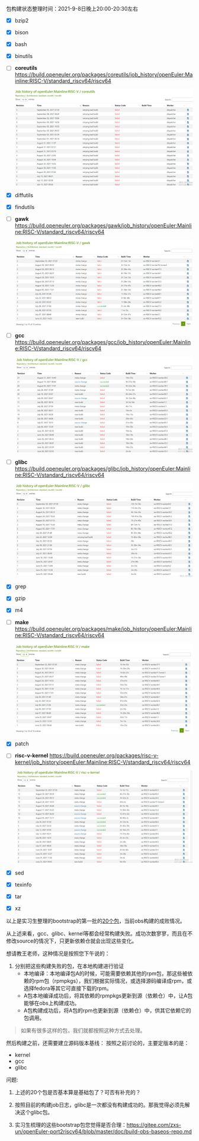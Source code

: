 包构建状态整理时间：2021-9-8日晚上20:00-20:30左右

- [x] bzip2

- [x] bison

- [x] bash

- [x] binutils

- [ ] **coreutils** https://build.openeuler.org/packages/coreutils/job_history/openEuler:Mainline:RISC-V/standard_riscv64/riscv64

  ![image-20210908202348197](images/image-20210908202348197.png)

- [x] diffutils

- [x] findutils

- [ ] **gawk** https://build.openeuler.org/packages/gawk/job_history/openEuler:Mainline:RISC-V/standard_riscv64/riscv64

  ![image-20210908202250756](images/image-20210908202250756.png)

- [ ] **gcc**  https://build.openeuler.org/packages/gcc/job_history/openEuler:Mainline:RISC-V/standard_riscv64/riscv64

  ![image-20210908202154503](images/image-20210908202154503.png)

- [ ] **glibc**  https://build.openeuler.org/packages/glibc/job_history/openEuler:Mainline:RISC-V/standard_riscv64/riscv64

  ![image-20210908202034578](images/image-20210908202034578.png)

- [x] grep

- [x] gzip

- [x] m4

- [ ] **make**  https://build.openeuler.org/packages/make/job_history/openEuler:Mainline:RISC-V/standard_riscv64/riscv64

  ![image-20210908201915190](images/image-20210908201915190.png)

- [x] patch

- [ ] **risc-v-kernel**   https://build.openeuler.org/packages/risc-v-kernel/job_history/openEuler:Mainline:RISC-V/standard_riscv64/riscv64

  ![image-20210908201727470](images/image-20210908201727470.png)

- [x] sed

- [x] texinfo

- [x] tar

- [x] xz



以上是实习生整理的bootstrap的第一批的[20个包](https://gitee.com/zxs-un/openEuler-port2riscv64/blob/master/doc/build-obs-baseos-repo.md)，当前obs构建的成败情况。

从上述来看，gcc、glibc、kernel等都会经常构建失败。成功次数寥寥，而且在不修改source的情况下，只更新依赖仓就会出现这些变化。

想请教王老师，这种情况是按照您下午说的：

1. 分别把这些构建失败的包，在本地构建进行验证
   - 本地编译：本地编译包A的时候，可能需要依赖其他的rpm包，那这些被依赖的rpm包（rpmpkgs），我们根据实际情况，或选择源码编译成rpm，或选择fedora等其它可直接下载的rpm。
   - A包本地编译成功后，将其依赖的rpmpkgs更新到源（依赖仓）中，让A包能够在obs上构建成功。
   - A包构建成功后，将A包的rpm也更新到源（依赖仓）中，供其它依赖它的包调用。

> 如果有很多这样的包，我们就都按照这种方式去处理。



然后构建之前，还需要建立源码版本基线：
按照之前讨论的，主要定版本的是：

- kernel
- gcc
- glibc



问题:

1. 上述的20个包是否基本算是基础包了？可否有补充的？

2. 按照目前的构建job日志，glibc是一次都没有构建成功的。那我觉得必须先解决这个glibc包。

3. 实习生梳理的这些bootstrap包您觉得是否合理：https://gitee.com/zxs-un/openEuler-port2riscv64/blob/master/doc/build-obs-baseos-repo.md

   